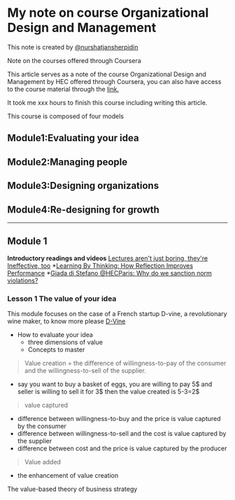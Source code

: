 # My note on course Organizational Design and Management
This note is created by [@nurshatjansherpidin](https://github.com/Nurshatjansherpidin)

Note on the courses offered through Coursera

This article serves as a note of the course Organizational Design and Management by HEC offered through Coursera, you can also have access to the course material through the [link.](https://www.coursera.org/learn/organizational-design-management?)

It took me xxx hours to finish this course including writing this article.

This course is composed of four models

## **Module1:Evaluating your idea**
## **Module2:Managing people**
## **Module3:Designing organizations** 
## **Module4:Re-designing for growth**
---
## Module 1 
**Introductory readings and videos**
[Lectures aren't just boring, they're Ineffective, too](https://www.sciencemag.org/news/2014/05/lectures-arent-just-boring-theyre-ineffective-too-study-finds) 
*[Learning By Thinking: How Reflection Improves Performance](https://hbswk.hbs.edu/item/learning-by-thinking-how-reflection-improves-performance)
*[Giada di Stefano @HECParis: Why do we sanction norm violations?](https://youtu.be/aBe_dMtICJs)

### Lesson 1 The value of your idea
This module focuses on the case of a French startup D-vine, a revolutionary wine maker, to know more please [D-Vine](https://www.10-vins.com/en/the-d-vine)
- How to evaluate your idea
	- three dimensions of value
	- Concepts to master
> Value creation = the difference of willingness-to-pay of the consumer and the willingness-to-sell of the supplier.
- say you want to buy a basket of eggs, you are willing to pay 5$ and seller is willing to sell it for 3$ then the value created is 5-3=2$
> value captured 
- difference between willingness-to-buy and the price is value captured by the consumer 
- difference between willingness-to-sell and the cost is value captured by the supplier 
- difference between cost and the price is value captured by the producer 
> Value added
- the enhancement of value creation

The value-based theory of business strategy
